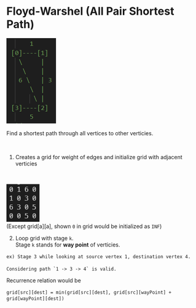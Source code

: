 # Floyd-Warshel (All Pair Shortest Path)

![graph](./images/graph.PNG)

Find a shortest path through all vertices to other verticies.

<br/>

1. Creates a grid for weight of edges and initialize grid with adjacent verticies

<br/>

![grid](./images/gridInit.PNG)  
(Except grid[a][a], shown `0` in grid would be initialized as `INF`)

2. Loop grid with stage `k`.  
   Stage `k` stands for **way point** of verticies.

```
ex) Stage 3 while looking at source vertex 1, destination vertex 4.

Considering path `1 -> 3 -> 4` is valid.
```

Recurrence relation would be

```
grid[src][dest] = min(grid[src][dest], grid[src][wayPoint] + grid[wayPoint][dest])
```
